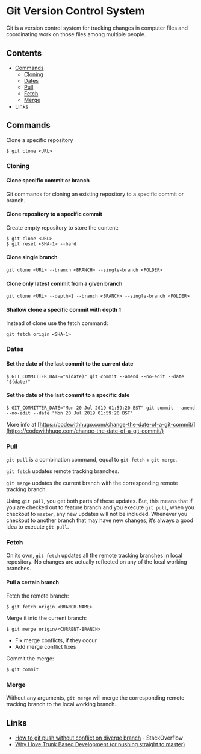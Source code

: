 # Git Version Control System

Git is a version control system for tracking changes in computer files and coordinating work on those files among multiple people.

## Contents

- [Commands](#commands)
  - [Cloning](#cloning)
  - [Dates](#dates)
  - [Pull](#pull)
  - [Fetch](#fetch)
  - [Merge](#merge)
- [Links](#links)

## Commands

Clone a specific repository

```
$ git clone <URL>
```

### Cloning

#### Clone specific commit or branch

Git commands for cloning an existing repository to a specific commit or branch.

#### Clone repository to a specific commit

Create empty repository to store the content:

```
$ git clone <URL>
$ git reset <SHA-1> --hard
```

#### Clone single branch

```
git clone <URL> --branch <BRANCH> --single-branch <FOLDER>
```

#### Clone only latest commit from a given branch

```
git clone <URL> --depth=1 --branch <BRANCH> --single-branch <FOLDER>
```

#### Shallow clone a specific commit with depth 1

Instead of clone use the fetch command:

```
git fetch origin <SHA-1>
```

### Dates

#### Set the date of the last commit to the current date

```
$ GIT_COMMITTER_DATE="$(date)" git commit --amend --no-edit --date "$(date)"
```
  
#### Set the date of the last commit to a specific date

```
$ GIT_COMMITTER_DATE="Mon 20 Jul 2019 01:59:20 BST" git commit --amend --no-edit --date "Mon 20 Jul 2019 01:59:20 BST"
```

More info at [https://codewithhugo.com/change-the-date-of-a-git-commit/](https://codewithhugo.com/change-the-date-of-a-git-commit/)

### Pull

`git pull` is a combination command, equal to `git fetch` + `git merge`.

`git fetch` updates remote tracking branches. 

`git merge` updates the current branch with the corresponding remote tracking branch.

Using `git pull`, you get both parts of these updates. But, this means that if you are checked out to feature branch and you execute `git pull`, when you checkout to `master`, any new updates will not be included. Whenever you checkout to another branch that may have new changes, it’s always a good idea to execute `git pull`.

### Fetch

On its own, `git fetch` updates all the remote tracking branches in local repository. No changes are actually reflected on any of the local working branches.

#### Pull a certain branch

Fetch the remote branch:

```
$ git fetch origin <BRANCH-NAME>
```

Merge it into the current branch:

```
$ git merge origin/<CURRENT-BRANCH>
```

* Fix merge conflicts, if they occur
* Add merge conflict fixes

Commit the merge:

```
$ git commit
```

### Merge

Without any arguments, `git merge` will merge the corresponding remote tracking branch to the local working branch.

## Links

- [How to git push without conflict on diverge branch](https://stackoverflow.com/questions/20512468/how-to-git-push-without-conflict-on-diverge-branch) - StackOverflow
- [Why I love Trunk Based Development (or pushing straight to master)](https://medium.com/@mattia.battiston/why-i-love-trunk-based-development-641fcf0b94a0)
